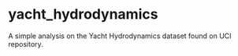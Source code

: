 # yacht_hydrodynamics
A simple analysis on the Yacht Hydrodynamics dataset found on UCI repository.
